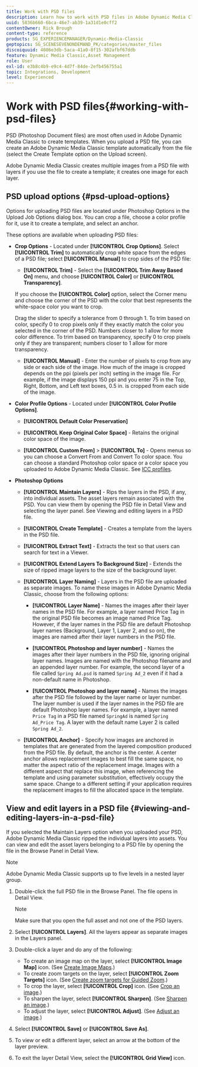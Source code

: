 ```yaml
---
title: Work with PSD files
description: Learn how to work with PSD files in Adobe Dynamic Media Classic.
uuid: 5836b660-6bca-46e7-ab39-1a31d1e0cff2
contentOwner: Rick Brough
content-type: reference
products: SG_EXPERIENCEMANAGER/Dynamic-Media-Classic
geptopics: SG_SCENESEVENONDEMAND_PK/categories/master_files
discoiquuid: 4086e3db-5aca-41a0-8f15-302afbf67ddb
feature: Dynamic Media Classic,Asset Management
role: User
exl-id: e3b8c4b9-e9c4-4d7f-84de-2efb456755a1
topic: Integrations, Development
level: Experienced
---
```

# Work with PSD files{#working-with-psd-files}

<!--   USED TO BE AN OPTION UNDER COLOR PROFILE OPTIONS * **Convert To sRGB (default)** - Converts to sRGB (Standard Red Green Blue). sRGB is the recommended color space for displaying images on web pages. -->

PSD (Photoshop Document files) are most often used in Adobe Dynamic Media Classic to create templates. When you upload a PSD file, you can create an Adobe Dynamic Media Classic template automatically from the file (select the Create Template option on the Upload screen).

Adobe Dynamic Media Classic creates multiple images from a PSD file with layers if you use the file to create a template; it creates one image for each layer.

## PSD upload options {#psd-upload-options}

Options for uploading PSD files are located under Photoshop Options in the Upload Job Options dialog box. You can crop a file, choose a color profile for it, use it to create a template, and select an anchor.

These options are available when uploading PSD files:

*   **Crop Options** - Located under **[!UICONTROL Crop Options]**. Select **[!UICONTROL Trim]** to automatically crop white space from the edges of a PSD file; select **[!UICONTROL Manual]** to crop sides of the PSD file:

    * **[!UICONTROL Trim]** - Select the **[!UICONTROL Trim Away Based On]** menu, and choose **[!UICONTROL Color]** or **[!UICONTROL Transparency]**.

    If you choose the **[!UICONTROL Color]** option, select the Corner menu and choose the corner of the PSD with the color that best represents the white-space color you want to crop.

    Drag the slider to specify a tolerance from 0 through 1. To trim based on color, specify 0 to crop pixels only if they exactly match the color you selected in the corner of the PSD. Numbers closer to 1 allow for more color difference. To trim based on transparency, specify 0 to crop pixels only if they are transparent; numbers closer to 1 allow for more transparency.

    * **[!UICONTROL Manual]** - Enter the number of pixels to crop from any side or each side of the image. How much of the image is cropped depends on the ppi (pixels per inch) setting in the image file. For example, if the image displays 150 ppi and you enter 75 in the Top, Right, Bottom, and Left text boxes, 0.5 in. is cropped from each side of the image.

*   **Color Profile Options** - Located under **[!UICONTROL Color Profile Options]**.

    *   **[!UICONTROL Default Color Preservation]**

    *   **[!UICONTROL Keep Original Color Space]** - Retains the original color space of the image.

    *   **[!UICONTROL Custom From]** > **[!UICONTROL To]** - Opens menus so you can choose a Convert From and Convert To color space. You can choose a standard Photoshop color space or a color space you uploaded to Adobe Dynamic Media Classic. See [ICC profiles](/help/using/icc-profiles.md).

*   **Photoshop Options**

    *   **[!UICONTROL Maintain Layers]** - Rips the layers in the PSD, if any, into individual assets. The asset layers remain associated with the PSD. You can view them by opening the PSD file in Detail View and selecting the layer panel. See Viewing and editing layers in a PSD file.

    *   **[!UICONTROL Create Template]** - Creates a template from the layers in the PSD file.

    *   **[!UICONTROL Extract Text]** - Extracts the text so that users can search for text in a Viewer.

    *   **[!UICONTROL Extend Layers To Background Size]** - Extends the size of ripped image layers to the size of the background layer.

    *   **[!UICONTROL Layer Naming]** - Layers in the PSD file are uploaded as separate images. To name these images in Adobe Dynamic Media Classic, choose from the following options:

        *   **[!UICONTROL Layer Name]** - Names the images after their layer names in the PSD file. For example, a layer named Price Tag in the original PSD file becomes an image named Price Tag. However, if the layer names in the PSD file are default Photoshop layer names (Background, Layer 1, Layer 2, and so on), the images are named after their layer numbers in the PSD file. <!-- not their default layer names -->

        *   **[!UICONTROL Photoshop and layer number]** - Names the images after their layer numbers in the PSD file, ignoring original layer names. Images are named with the Photoshop filename and an appended layer number. For example, the second layer of a file called `Spring Ad.psd` is named `Spring Ad_2` even if it had a non-default name in Photoshop.

        *   **[!UICONTROL Photoshop and layer name]** - Names the images after the PSD file followed by the layer name or layer number. The layer number is used if the layer names in the PSD file are default Photoshop layer names. For example, a layer named `Price Tag` in a PSD file named `SpringAd` is named `Spring Ad_Price Tag`. A layer with the default name Layer 2 is called `Spring Ad_2`.

    *   **[!UICONTROL Anchor]** - Specify how images are anchored in templates that are generated from the layered composition produced from the PSD file. By default, the anchor is the center. A center anchor allows replacement images to best fill the same space, no matter the aspect ratio of the replacement image. Images with a different aspect that replace this image, when referencing the template and using parameter substitution, effectively occupy the same space. Change to a different setting if your application requires the replacement images to fill the allocated space in the template.

## View and edit layers in a PSD file {#viewing-and-editing-layers-in-a-psd-file}

If you selected the Maintain Layers option when you uploaded your PSD, Adobe Dynamic Media Classic ripped the individual layers into assets. You can view and edit the asset layers belonging to a PSD file by opening the file in the Browse Panel in Detail View.

>[!NOTE]
>
>Adobe Dynamic Media Classic supports up to five levels in a nested layer group.

1.  Double-click the full PSD file in the Browse Panel. The file opens in Detail View.

    >[!NOTE]
    >
    >Make sure that you open the full asset and not one of the PSD layers.

1.  Select **[!UICONTROL Layers]**. All the layers appear as separate images in the Layers panel.
1.  Double-click a layer and do any of the following:

    * To create an image map on the layer, select **[!UICONTROL Image Map]** icon. (See [Create Image Maps](creating-image-maps.md#creating_image_maps).)
    * To create zoom targets on the layer, select **[!UICONTROL Zoom Targets]** icon. (See [Create zoom targets for Guided Zoom](creating-zoom-targets-guided-zoom.md#creating_zoom_targets_for_guided_zoom).)
    * To crop the layer, select **[!UICONTROL Crop]** icon. (See [Crop an image](cropping-image.md#cropping_an_image).)
    * To sharpen the layer, select **[!UICONTROL Sharpen]**. (See [Sharpen an image](sharpening-image.md#sharpening_an_image).)
    * To adjust the layer, select **[!UICONTROL Adjust]**. (See [Adjust an image](adjusting-image.md#adjusting_an_image).)

1.  Select **[!UICONTROL Save]** or **[!UICONTROL Save As]**.
1.  To view or edit a different layer, select an arrow at the bottom of the layer preview.
1.  To exit the layer Detail View, select the **[!UICONTROL Grid View]** icon.
